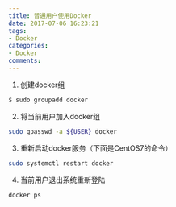 ```yaml
---
title: 普通用户使用Docker
date: 2017-07-06 16:23:21
tags:
- Docker
categories:
- Docker
comments:
---
```


1. 创建docker组
``` bash
$ sudo groupadd docker
```

2. 将当前用户加入docker组
``` bash
sudo gpasswd -a ${USER} docker
```

3. 重新启动docker服务（下面是CentOS7的命令）
``` bash
sudo systemctl restart docker
```

4. 当前用户退出系统重新登陆
``` bash
docker ps
```